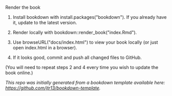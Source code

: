 Render the book
 1. Install bookdown with install.packages("bookdown"). If you already have it, update to the latest version.

 2. Render locally with bookdown::render_book("index.Rmd").

 3. Use browseURL("docs/index.html") to view your book locally (or just open index.html in a browser).

 4. If it looks good, commit and push all changed files to GitHub.

(You will need to repeat steps 2 and 4 every time you wish to update the book online.)


*This repo was initially generated from a bookdown template available here: https://github.com/jtr13/bookdown-template.*
